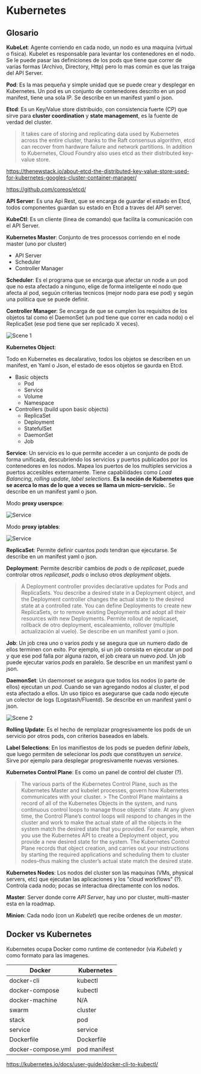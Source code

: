 # Kubernetes

## Glosario

**KubeLet**: Agente corriendo en cada nodo, un nodo es una maquina (virtual o fisica). Kubelet es responsable para levantar los contenedores en el nodo. Se le puede pasar las definiciones de los pods que tiene que correr de varias formas (Archivo, Directory, Http) pero lo mas común es que las traiga del API Server.

**Pod**: Es la mas pequeña y simple unidad que se puede crear y desplegar en Kubernetes. Un pod es un conjunto de contenedores descrito en un pod manifest, tiene una sola IP. Se describe en un manifest yaml o json.

**Etcd**: Es un Key/Value store distribuido, con consistencia fuerte (CP) que sirve para **cluster coordination** y **state management**, es la fuente de verdad del cluster.

> It takes care of storing and replicating data used by Kubernetes across the entire cluster,
> thanks to the Raft consensus algorithm, etcd can recover from hardware failure and network partitions.
> In addition to Kubernetes, Cloud Foundry also uses etcd as their distributed key-value store.

<https://thenewstack.io/about-etcd-the-distributed-key-value-store-used-for-kubernetes-googles-cluster-container-manager/>

<https://github.com/coreos/etcd/>

**API Server**: Es una Api Rest, que se encarga de guardar el estado en Etcd, todos componentes guardan su estado en Etcd a traves del API server.

**KubeCtl**: Es un cliente (linea de comando) que facilita la comunicación con el API Server.

**Kubernetes Master**: Conjunto de tres processos corriendo en el node master (uno por cluster)

- API Server
- Scheduler
- Controller Manager

**Scheduler**: Es el programa que se encarga que afectar un node a un pod que no esta afectado a ninguno, elige de forma inteligente el nodo que afecta al pod, seguún criterias tecnicos (mejor nodo para ese pod) y según una politica que se puede definir.

**Controller Manager**: Se encarga de que se cumplen los requisitos de los objetos tal como el DaemonSet (un pod tiene que correr en cada nodo) o el ReplicaSet (ese pod tiene que ser replicado X veces).

![Scene 1][scene1]

**Kubernetes Object**:

Todo en Kubernetes es decalarativo, todos los objetos se describen en un manifest, en Yaml o Json, el estado de esos objetos se gaurda en Etcd.

- Basic objects
  - Pod
  - Service
  - Volume
  - Namespace
- Controllers (build upon basic objects)
  - ReplicaSet
  - Deployment
  - StatefulSet
  - DaemonSet
  - Job

**Service**: Un servicio es lo que permite acceder a un conjunto de pods de forma unificada, descubriendo los servicios y puertos publicados por los contenedores en los nodos. Mapea los puertos de los multiples servicios a puertos accesibles externamente. Tiene capabilidades como *Load Balancing*, *rolling update*, *label selections*. **Es la noción de Kubernetes que se acerca lo mas de lo que a veces se llama un micro-servicio.**. Se describe en un manifest yaml o json.

Modo **proxy userspce**:

![Service][service-userspace]

Modo **proxy iptables**:

![Service][service-iptables]

**ReplicaSet**: Permite definir cuantos *pods* tendran que ejecutarse. Se describe en un manifest yaml o json.

**Deployment**: Permite describir cambios de *pods* o de *replicaset*, puede controlar otros *replicaset*, *pods* o incluso otros *deployment* objets.
> A Deployment controller provides declarative updates for Pods and ReplicaSets.
> You describe a desired state in a Deployment object, and the Deployment controller changes the actual state to the desired state at a controlled rate. You can define Deployments to create new ReplicaSets, or to remove existing Deployments and adopt all their resources with new Deployments.
Permite rollout de replicaset, rollback de otro deployment, escaleamiento, rollover (multiple actualización al vuelo). Se describe en un manifest yaml o json.

**Job**: Un job crea uno o varios *pods* y se asegura que un numero dado de ellos terminen con exito. Por ejemplo, si un job consista en ejecutar un pod y que ese pod falla por alguna razon, el job creara un nuevo *pod*. Un job puede ejecutar varios *pods* en paralelo. Se describe en un manifest yaml o json.

**DaemonSet**: Un daemonset se asegura que todos los nodos (o parte de ellos) ejecutan un *pod*. Cuando se van agregando nodos al cluster, el pod esta afectado a ellos. Un uso tipico es asegurarse que cada nodo ejecute un colector de logs (Logstash/Fluentd). Se describe en un manifest yaml o json.

![Scene 2][scene2]

**Rolling Update**: Es el hecho de remplazar progresivamente los pods de un servicio por otros pods, con criterios baseados en labels.

**Label Selections**: En los manifiestos de los pods se pueden definir *labels*, que luego permiten de selecionar los *pods* que constituyen un *service*. Sirve por ejemplo para desplegar progresivamente nuevas versiones.

**Kubernetes Control Plane**: Es como un panel de control del cluster (?).
> The various parts of the Kubernetes Control Plane, such as the Kubernetes Master and kubelet processes, govern how Kubernetes communicates with your cluster. > The Control Plane maintains a record of all of the Kubernetes Objects in the system, and runs continuous control loops to manage those objects’ state. At any given time, the Control Plane’s control loops will respond to changes in the cluster and work to make the actual state of all the objects in the system match the desired state that you provided.
> For example, when you use the Kubernetes API to create a Deployment object, you provide a new desired state for the system. The Kubernetes Control Plane records that object creation, and carries out your instructions by starting the required applications and scheduling them to cluster nodes–thus making the cluster’s actual state match the desired state.

**Kubernetes Nodes**: Los nodos del cluster son las maquinas (VMs, physical servers, etc) que ejecutan las aplicaciones y los "cloud workflows" (?). Controla cada nodo; pocas se interactua directamente con los nodos.

**Master**: Server donde corre *API Server*, hay uno por cluster, multi-master esta en la roadmap.

**Minion**: Cada nodo (con un *Kubelet*) que recibe ordenes de un *master*.

## Docker vs Kubernetes

Kubernetes ocupa Docker como runtime de contenedor (via *Kubelet*) y como formato para las imagenes.

Docker | Kubernetes
------ | ----------
docker-cli | kubectl
docker-compose | kubectl
docker-machine | N/A
swarm | cluster
stack | pod
service | service
Dockerfile | Dockerfile
docker-compose.yml | pod manifest

<https://kubernetes.io/docs/user-guide/docker-cli-to-kubectl/>


[scene1]: img/scenes-from-kubernetes-page1.svg "Scenes from Kubernetes"
[scene2]: img/scenes-from-kubernetes-page2.svg "Scenes from Kubernetes"
[service-userspace]: img/services-userspace-overview.svg "UserSpace Mode"
[service-iptables]: img/services-iptables-overview.svg "IPTables Mode"